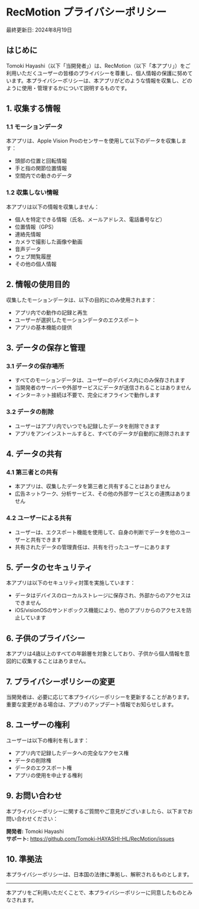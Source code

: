 # RecMotion プライバシーポリシー

最終更新日: 2024年8月19日

## はじめに

Tomoki Hayashi（以下「当開発者」）は、RecMotion（以下「本アプリ」）をご利用いただくユーザーの皆様のプライバシーを尊重し、個人情報の保護に努めています。本プライバシーポリシーは、本アプリがどのような情報を収集し、どのように使用・管理するかについて説明するものです。

## 1. 収集する情報

### 1.1 モーションデータ
本アプリは、Apple Vision Proのセンサーを使用して以下のデータを収集します：
- 頭部の位置と回転情報
- 手と指の関節位置情報
- 空間内での動きのデータ

### 1.2 収集しない情報
本アプリは以下の情報を収集しません：
- 個人を特定できる情報（氏名、メールアドレス、電話番号など）
- 位置情報（GPS）
- 連絡先情報
- カメラで撮影した画像や動画
- 音声データ
- ウェブ閲覧履歴
- その他の個人情報

## 2. 情報の使用目的

収集したモーションデータは、以下の目的にのみ使用されます：
- アプリ内での動作の記録と再生
- ユーザーが選択したモーションデータのエクスポート
- アプリの基本機能の提供

## 3. データの保存と管理

### 3.1 データの保存場所
- すべてのモーションデータは、ユーザーのデバイス内にのみ保存されます
- 当開発者のサーバーや外部サービスにデータが送信されることはありません
- インターネット接続は不要で、完全にオフラインで動作します

### 3.2 データの削除
- ユーザーはアプリ内でいつでも記録したデータを削除できます
- アプリをアンインストールすると、すべてのデータが自動的に削除されます

## 4. データの共有

### 4.1 第三者との共有
- 本アプリは、収集したデータを第三者と共有することはありません
- 広告ネットワーク、分析サービス、その他の外部サービスとの連携はありません

### 4.2 ユーザーによる共有
- ユーザーは、エクスポート機能を使用して、自身の判断でデータを他のユーザーと共有できます
- 共有されたデータの管理責任は、共有を行ったユーザーにあります

## 5. データのセキュリティ

本アプリは以下のセキュリティ対策を実施しています：
- データはデバイスのローカルストレージに保存され、外部からのアクセスはできません
- iOS/visionOSのサンドボックス機能により、他のアプリからのアクセスを防止しています

## 6. 子供のプライバシー

本アプリは4歳以上のすべての年齢層を対象としており、子供から個人情報を意図的に収集することはありません。

## 7. プライバシーポリシーの変更

当開発者は、必要に応じて本プライバシーポリシーを更新することがあります。重要な変更がある場合は、アプリのアップデート情報でお知らせします。

## 8. ユーザーの権利

ユーザーは以下の権利を有します：
- アプリ内で記録したデータへの完全なアクセス権
- データの削除権
- データのエクスポート権
- アプリの使用を中止する権利

## 9. お問い合わせ

本プライバシーポリシーに関するご質問やご意見がございましたら、以下までお問い合わせください：

**開発者:** Tomoki Hayashi  
**サポート:** https://github.com/Tomoki-HAYASHI-HL/RecMotion/issues

## 10. 準拠法

本プライバシーポリシーは、日本国の法律に準拠し、解釈されるものとします。

---

本アプリをご利用いただくことで、本プライバシーポリシーに同意したものとみなされます。